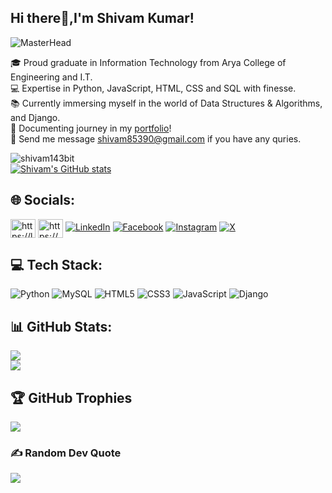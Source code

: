 ## Hi there👋,I'm Shivam Kumar!
![MasterHead](https://miro.medium.com/v2/resize:fit:679/1*yw0TnheAGN-LPneDaTlaxw.gif)

🎓 Proud graduate in Information Technology from Arya College of Engineering and I.T.<br/>
💻 Expertise in Python, JavaScript, HTML, CSS and SQL with finesse.<br/>
📚 Currently immersing myself in the world of Data Structures & Algorithms, and Django.<br/>
📝 Documenting journey in my [portfolio](https://shivam143bit.github.io/Portfolio-Website/)!<br/>
💌 Send me message shivam85390@gmail.com if you have any quries.<br/>

<img src="https://komarev.com/ghpvc/?username=shivam143bit&label=Profile%20views&color=0e75b6&style=flat" alt="shivam143bit"/><br/>
[![Shivam's GitHub stats](https://github-readme-stats.vercel.app/api?username=Shivam143bit&show_icons=true&theme=radical)](https://github.com/anuraghazra/github-readme-stats)

## 🌐 Socials:
<a href="https://www.leetcode.com/https://leetcode.com/shivamkumar112/" target="blank"><img align="center" src="https://raw.githubusercontent.com/rahuldkjain/github-profile-readme-generator/master/src/images/icons/Social/leet-code.svg"
alt="https://leetcode.com/shivamkumar112/" height="30" width="40"/></a>
<a href="https://www.hackerrank.com/https://www.hackerrank.com/profile/knirala573" target="blank"><img align="center" src="https://raw.githubusercontent.com/rahuldkjain/github-profile-readme-generator/master/src/images/icons/Social/hackerrank.svg" alt="https://www.hackerrank.com/profile/knirala573" height="30" width="40"/></a>
[![LinkedIn](https://img.shields.io/badge/LinkedIn-%230077B5.svg?logo=linkedin&logoColor=white)](https://linkedin.com/in/https://www.linkedin.com/in/shivam-kumar02101999/)
[![Facebook](https://img.shields.io/badge/Facebook-%231877F2.svg?logo=Facebook&logoColor=white)](https://facebook.com/https://www.facebook.com/shivamkumar.singh.52493) [![Instagram](https://img.shields.io/badge/Instagram-%23E4405F.svg?logo=Instagram&logoColor=white)](https://instagram.com/https://www.instagram.com/shivamkumar7500/?igsh=MTViNnJ0dWpsM2s2dw%3D%3D)  [![X](https://img.shields.io/badge/X-black.svg?logo=X&logoColor=white)](https://x.com/https://twitter.com/ShivamK06477799?t=0X26Msd7adcylMVdYyi_LA&s=09) 

## 💻 Tech Stack:
![Python](https://img.shields.io/badge/python-3670A0?style=for-the-badge&logo=python&logoColor=ffdd54) ![MySQL](https://img.shields.io/badge/mysql-%2300000f.svg?style=for-the-badge&logo=mysql&logoColor=white) ![HTML5](https://img.shields.io/badge/html5-%23E34F26.svg?style=for-the-badge&logo=html5&logoColor=white) ![CSS3](https://img.shields.io/badge/css3-%231572B6.svg?style=for-the-badge&logo=css3&logoColor=white) ![JavaScript](https://img.shields.io/badge/javascript-%23323330.svg?style=for-the-badge&logo=javascript&logoColor=%23F7DF1E)  ![Django](https://img.shields.io/badge/django-%23092E20.svg?style=for-the-badge&logo=django&logoColor=white)

## 📊 GitHub Stats:
![](https://github-readme-streak-stats.herokuapp.com/?user=Shivam143bit&theme=dark&hide_border=false)<br/>
![](https://github-readme-stats.vercel.app/api/top-langs/?username=Shivam143bit&theme=dark&hide_border=false&include_all_commits=false&count_private=false&layout=compact)

## 🏆 GitHub Trophies
![](https://github-profile-trophy.vercel.app/?username=Shivam143bit&theme=radical&no-frame=false&no-bg=false&margin-w=4)

### ✍️ Random Dev Quote
![](https://quotes-github-readme.vercel.app/api?type=horizontal&theme=radical)






